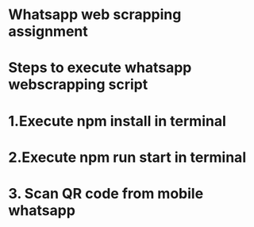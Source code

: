 # Whatsapp web scrapping assignment
# Steps to execute whatsapp webscrapping script
# 1.Execute npm install in terminal
# 2.Execute npm run start in terminal
# 3. Scan QR code from mobile whatsapp

